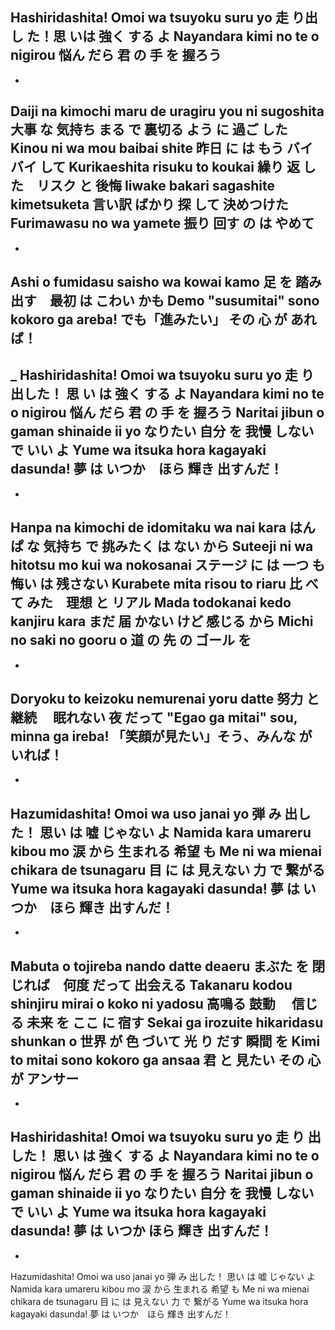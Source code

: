 Hashiridashita! Omoi wa tsuyoku suru yo
 走  り出 し た！思 いは   強く   する よ
Nayandara kimi no te o nigirou
 悩ん だら 君   の 手 を 握ろう
-
 -
Daiji na kimochi maru de uragiru you ni sugoshita
 大事   な  気持ち まる  で 裏切る  よう に 過ご した
Kinou ni wa mou baibai shite
 昨日  に は もう バイバイ して
Kurikaeshita risuku to koukai
 繰り 返 した　リスク と  後悔
Iiwake bakari sagashite kimetsuketa
 言い訳  ばかり  探  して  決めつけた
Furimawasu no wa yamete
 振り 回す  の は  やめて
-
 -
Ashi o fumidasu saisho wa kowai kamo
 足   を 踏み出す　最初  は こわい かも
Demo "susumitai" sono kokoro ga areba!
 でも「進みたい」  その   心    が あれば！
-
 _
Hashiridashita! Omoi wa tsuyoku suru yo
 走  り 出した！ 思 い は  強く   する よ
Nayandara kimi no te o nigirou
 悩ん だら 君   の 手 を 握ろう
Naritai jibun o gaman shinaide ii yo
 なりたい 自分  を 我慢  しないで いい よ
Yume wa itsuka hora kagayaki dasunda!
 夢  は  いつか　ほら   輝き   出すんだ！
-
 -
Hanpa na kimochi de idomitaku wa nai kara
 はんぱ な  気持ち で  挑みたく  は ない から
Suteeji ni wa hitotsu mo kui wa nokosanai
 ステージ に は  一つ   も 悔い は  残さない
Kurabete mita risou to riaru
 比 べて みた　理想  と リアル
Mada todokanai kedo kanjiru kara
 まだ  届 かない けど  感じる  から
Michi no saki no gooru o
 道   の  先  の  ゴール を
-
 -
Doryoku to keizoku nemurenai yoru datte
  努力   と  継続　  眠れない  夜   だって
"Egao ga mitai" sou, minna ga ireba!
 「笑顔が見たい」そう、みんな が  いれば！
-
 -
Hazumidashita! Omoi wa uso janai yo
 弾 み 出した！ 思い は 嘘  じゃない よ
Namida kara umareru kibou mo
  涙   から 生まれる  希望 も
Me ni wa mienai chikara de tsunagaru
 目 に は 見えない   力   で   繋がる
Yume wa itsuka hora kagayaki dasunda!
 夢  は いつか　ほら  輝き    出すんだ！
-
 -
Mabuta o tojireba nando datte deaeru
 まぶた を 閉じれば　何度  だって 出会える
Takanaru kodou shinjiru mirai o koko ni yadosu
 高鳴る   鼓動　 信じる    未来 を ここ に  宿す
Sekai ga irozuite hikaridasu shunkan o
 世界  が 色 づいて  光 り だす  瞬間  を
Kimi to mitai sono kokoro ga ansaa
 君  と 見たい その  心    が  アンサー
-
 -
Hashiridashita! Omoi wa tsuyoku suru yo
 走  り 出した！ 思い は   強く   する よ
Nayandara kimi no te o nigirou
 悩ん だら 君   の 手 を 握ろう
Naritai jibun o gaman shinaide ii yo
 なりたい 自分  を 我慢  しないで いい よ
Yume wa itsuka hora kagayaki dasunda!
 夢  は  いつか ほら  輝き    出すんだ！
-
 -
Hazumidashita! Omoi wa uso janai yo
 弾 み 出した！ 思い は 嘘  じゃない よ
Namida kara umareru kibou mo
  涙   から 生まれる  希望 も
Me ni wa mienai chikara de tsunagaru
 目 に は 見えない   力   で   繋がる
Yume wa itsuka hora kagayaki dasunda!
 夢  は いつか　ほら  輝き    出すんだ！